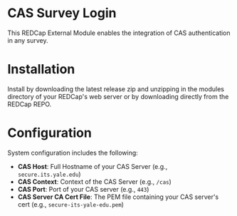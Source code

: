 # CAS Survey Login

This REDCap External Module enables the integration of CAS authentication in any survey.

# Installation

Install by downloading the latest release zip and unzipping in the modules directory of your REDCap's web server or by downloading directly from the REDCap REPO.

# Configuration

System configuration includes the following: 

- **CAS Host**: Full Hostname of your CAS Server (e.g., `secure.its.yale.edu`)
- **CAS Context**: Context of the CAS Server (e.g., `/cas`)
- **CAS Port**: Port of your CAS server (e.g., `443`)
- **CAS Server CA Cert File**: The PEM file containing your CAS server's cert (e.g., `secure-its-yale-edu.pem`)

